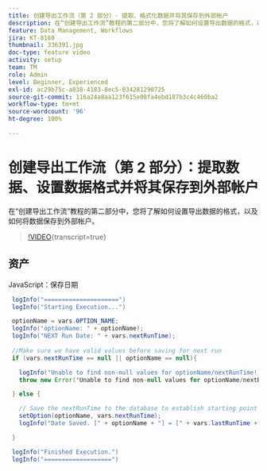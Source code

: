 ```yaml
---
title: 创建导出工作流（第 2 部分）- 提取、格式化数据并将其保存到外部帐户
description: 在“创建导出工作流”教程的第二部分中，您将了解如何设置导出数据的格式，以及如何将数据保存到外部帐户。
feature: Data Management, Workflows
jira: KT-8160
thumbnail: 336391.jpg
doc-type: feature video
activity: setup
team: TM
role: Admin
level: Beginner, Experienced
exl-id: ac29b75c-a838-4183-8ec5-034281290725
source-git-commit: 116a24a8aa123f615e08fa4ebd187b3c4c460ba2
workflow-type: tm+mt
source-wordcount: '96'
ht-degree: 100%

---
```


# 创建导出工作流（第 2 部分）：提取数据、设置数据格式并将其保存到外部帐户

在“创建导出工作流”教程的第二部分中，您将了解如何设置导出数据的格式，以及如何将数据保存到外部帐户。

>[!VIDEO](https://video.tv.adobe.com/v/336391?quality=12&learn=on){transcript=true}

## 资产

JavaScript：保存日期

```java
 logInfo("=====================")
 logInfo("Starting Execution...")

 optionName = vars.OPTION_NAME;
 logInfo("optionName: " + optionName);
 logInfo("NEXT Run Date: " + vars.nextRunTime);
 
 //Make sure we have valid values before saving for next run
 if (vars.nextRunTime == null || optionName == null){

   logInfo("Unable to find non-null values for optionName/nextRunTime! Throwing Error.")
   throw new Error('Unable to find non-null values for optionName/nextRunTime!  Ending Execution.');

 } else {

   // Save the nextRunTime to the database to establish starting point for next run.
   setOption(optionName, vars.nextRunTime);
   logInfo("Date Saved. [" + optionName + "] = [" + vars.lastRunTime + "]")

 }

 logInfo("Finished Execution.") 
 logInfo("===================")
```

